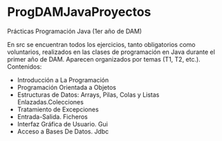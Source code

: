 # ProgDAMJavaProyectos
Prácticas Programación Java (1er año de DAM)

En src se encuentran todos los ejercicios, tanto obligatorios como voluntarios, realizados en las clases de programación en Java durante el primer año de DAM. Aparecen organizados por temas (T1, T2, etc.). Contenidos:
- Introducción a La Programación
- Programación Orientada a Objetos
- Estructuras de Datos: Arrays, Pilas, Colas y Listas Enlazadas.Colecciones
- Tratamiento de Excepciones
- Entrada-Salida. Ficheros
- Interfaz Gráfica de Usuario. Gui
- Acceso a Bases De Datos. Jdbc
